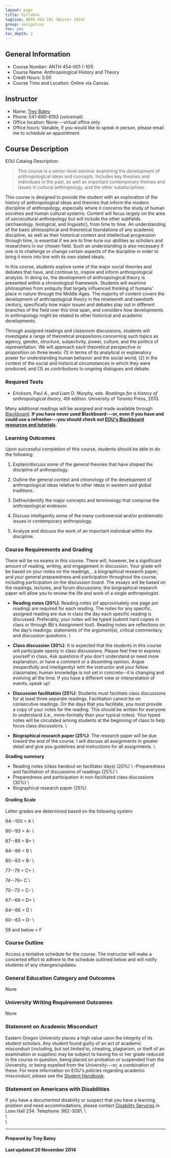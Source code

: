 ```yaml
---
layout: page
title: Syllabus
tagline: ANTH 454-101 (Winter 2014)
group: navigation
toc: yes
toc_depth: 2
---
```


## General Information

- Course Number:  ANTH 454-001 (-101)
- Course Name:  Anthropological History and Theory
- Credit Hours:  5.00
- Course Time and Location: Online via Canvas


## Instructor
- Name:  [Trey Batey](https://people.eou.edu/ebatey/)
- Phone:  541-690-8193 (voicemail)
- Office location:  None---virtual office only
- Office hours:  Variable, if you would like to speak in person, please email me to schedule an appointment.


## Course Description
EOU Catalog Description:

> This course is a senior-level seminar examining the development of anthropological ideas and concepts. Includes key theories and individuals in the past, as well as important contemporary themes and issues in cultural anthropology, and the other subdisciplines.

This course is designed to provide the student with an exploration of the history of anthropological ideas and theories that inform the modern discipline of anthropology, especially where it concerns the study of human societies and human cultural systems. Content will focus largely on the area of sociocultural anthropology but will include the other subfields (archaeology, biological, and linguistic), from time to time. An understanding of the basic philosophical and theoretical foundations of any academic discipline, as well as their historical context and intellectual progression through time, is essential if we are to fine-tune our abilities as scholars and researchers in our chosen field. Such an understanding is also necessary if one is to challenge or change certain aspects of the discipline in order to bring it more into line with its own stated ideals.

In this course, students explore some of the major social theories and debates that have, and continue to, inspire and inform anthropological analysis. In doing so, the development of anthropological theory is presented within a chronological framework. Students will examine philosophies from antiquity that largely influenced thinking of humans' place in nature through the Middle Ages. The majority of content covers the development of anthropological theory in the nineteenth and twentieth century, specifically how major issues and debates play out in different branches of the field over this time span, and considers how developments in anthropology might be related to other historical and academic developments.

Through assigned readings and classroom discussions, students will investigate a range of theoretical propositions concerning such topics as agency, gender, structure, subjectivity, power, culture, and the politics of representation. We will approach each theoretical perspective or proposition on three levels: (1) in terms of its analytical or explanatory power for understanding human behavior and the social world; (2) in the context of the social and historical circumstances in which they were produced; and (3) as contributions to ongoing dialogues and debate.


### Required Texts
- Erickson, Paul A., and Liam D. Murphy, eds. _Readings for a history of anthropological theory_, 4th edition. University of Toronto Press, 2013.

Many additional readings will be assigned and made available through [Blackboard](http://blackboard.eou.edu/). **If you have never used Blackboard---or, even if you have and could use a refresher---you should check out [EOU's Blackboard resources and tutorials](http://www.eou.edu/bb/).**


### Learning Outcomes
Upon successful completion of this course, students should be able to do the following:

1. Explain/discuss some of the general theories that have shaped the discipline of anthropology.

2. Outline the general context and chronology of the development of anthropological ideas relative to other ideas in western and global traditions.

3. Define/identify the major concepts and terminology that comprise the anthropological endeavor.

4. Discuss intelligently some of the many controversial and/or problematic issues in contemporary anthropology.

5. Analyze and discuss the work of an important individual within the discipline.



### Course Requirements and Grading
There will be no exams in this course. There will, however, be a significant amount of reading, writing, and engagement in discussion. Your grade will be based on your notes on the readings, , a biographical research paper, and your general preparedness and participation throughout the course, including participation on the discussion board. The essays will be based on the readings, lectures, and forum discussions; the biographical research paper will allow you to review the life and work of  a single anthropologist. 

- **Reading notes (20%)**:  Reading notes (of approximately one page per reading) are required for each reading. The notes for any specific, assigned reading are due in class the day each specific reading is discussed. Preferably, your notes will be typed (submit hard copies in class or through Bb's Assignment tool). Reading notes are reflections on the day’s readings: statements of the argument(s), critical commentary, and discussion questions.    \ 

- **Class discussion (30%)**:  It is expected that the students in this course will participate openly in class discussions. Please feel free to express yourself in class. Ask questions if you don't understand or need more explanation, or have a comment or a dissenting opinion. Argue (respectfully and intelligently) with the instructor and your fellow classmates; human knowledge is not set in concrete--it is changing and evolving all the time.  If you have a different view or interpretation of events, speak up!  

- **Discussion facilitation (25%)**:  Students must facilitate class discussions for at least three separate readings. Facilitation cannot be on consecutive readings. On the days that you facilitate, you must provide a copy of your notes for the reading.  This should be written for everyone to understand (i.e., more-formally than your typical notes). Your typed notes will be circulated among students at the beginning of class to help focus class discussions.    \ 

- **Biographical research paper (25%)**:  The research paper will be due toward the end of the course. I will discuss all assignments in greater detail and give you guidelines and instructions for all assignments.   \ 

**Grading summary**
- Reading notes (class handout on facilitator days) (20%)   \ 
-Preparedness and facilitation of discussions of readings (25%)   \ 
- Preparedness and participation in non-facilitated class discussions (30%)   \ 
- Biographical research paper (25%)

  

#### Grading Scale
Letter grades are determined based on the following system:

94--100 = A   \ 

90--93 = A-   \ 

87--89 = B+   \ 

84--86 = B   \ 

80--83 = B-   \ 

77--79 = C+   \ 

74--76= C   \ 

70--73 = C-   \ 

67--69 = D+   \ 

64--66 = D   \ 

60--63 = D-   \ 

59 and below = F


### Course Outline
Access a tentative schedule for the course. The instructor will make a concerted effort to adhere to the schedule outlined below and will notify students of any changes/updates.


### General Education Category and Outcomes
None


### University Writing Requirement Outcomes
None


### Statement on Academic Misconduct
Eastern Oregon University places a high value upon the integrity of its student scholars. Any student found guilty of an act of academic misconduct (including, but not limited to, cheating, plagiarism, or theft of an examination or supplies) may be subject to having his or her grade reduced in the course in question, being placed on probation or suspended from the University, or being expelled from the University---or, a combination of these. For more information on EOU's policies regarding academic misconduct, please see the [Student Handbook](http://www.eou.edu/sse/student-handbook).


### Statement on Americans with Disabilities
If you have a documented disability or suspect that you have a learning problem and need accommodations, please contact [Disability Services](http://www.eou.edu/disability/) in Loso Hall 234. Telephone:  962-3081.   \      
\     
\     

-----------------------------------------

#### Prepared by Trey Batey

#### Last updated 20 November 2014